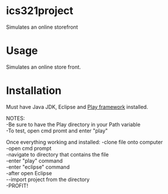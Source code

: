 ics321project
=============

Simulates an online storefront

Usage
============
Simulates an online store front.

Installation
=============
Must have Java JDK, Eclipse and <a href="http://www.playframework.com/">Play framework</a> installed.

NOTES:<br>
-Be sure to have the Play directory in your Path variable<br>
-To test, open cmd promt and enter "play"<br>

Once everything working and installed:
-clone file onto computer<br>
-open cmd prompt<br>
-navigate to directory that contains the file<br>
-enter "play" command<br>
-enter "eclipse" command<br>
-after open Eclipse<br>
--import project from the directory<br>
-PROFIT!<br>

